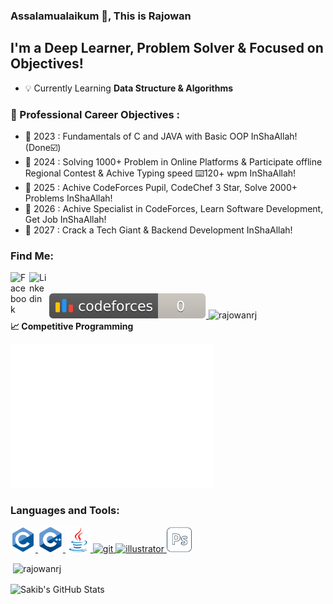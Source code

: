 ### Assalamualaikum 👋, This is Rajowan
## I'm a Deep Learner, Problem Solver & Focused on Objectives!
- 💡 Currently Learning **Data Structure & Algorithms**
### 📝 Professional Career Objectives :
- 📝 2023 : Fundamentals of C and JAVA with Basic OOP InShaAllah! (Done☑️)
- 📝 2024 : Solving 1000+ Problem in Online Platforms & Participate offline Regional Contest & Achive Typing speed ⌨️120+ wpm InShaAllah!
- 📝 2025 : Achive CodeForces Pupil, CodeChef 3 Star, Solve 2000+ Problems InShaAllah!
- 📝 2026 : Achive Specialist in CodeForces, Learn Software Development, Get Job InShaAllah!
- 📝 2027 : Crack a Tech Giant & Backend Development InShaAllah!

### Find Me:

<a href="https://www.facebook.com/profile.php?id=100069836516119">
    <img align="left"  width="30px" src="https://github.com/dmhendricks/signature-social-icons/blob/master/icons/round-flat-filled/35px/facebook.png" alt="Facebook"/>

<a href="https://www.linkedin.com/in/rajowan-jaid-08a17522a/">
    <img align="left"  width="32px" src="https://github.com/dmhendricks/signature-social-icons/blob/master/icons/round-flat-filled/35px/linkedin.png" alt="Linkedin"/>
</a>
<br />
<br />
<a href="https://codeforces.com/profile/RAJOWAN">
     <img src="https://raw.githubusercontent.com/rajowanrj/cf-stats/main/output/max_rating.svg" />
</a>
<img src="https://komarev.com/ghpvc/?username=rajowanrj&label=Profile%20views&color=0e75b6&style=flat" alt="rajowanrj" />
<br>
<b>&#128200; Competitive Programming</b>
<br />
<p float="left">
    <img height="230px" src="https://raw.githubusercontent.com/rajowanrj/cf-stats/main/output/light_card.svg" alt="Statistics"/>
</p>

<h3 align="left">Languages and Tools:</h3>
<p align="left"> <a href="https://www.cprogramming.com/" target="_blank" rel="noreferrer"> <img src="https://raw.githubusercontent.com/devicons/devicon/master/icons/c/c-original.svg" alt="c" width="40" height="40"/> </a> <a href="https://www.w3schools.com/cpp/" target="_blank" rel="noreferrer"> <img src="https://raw.githubusercontent.com/devicons/devicon/master/icons/cplusplus/cplusplus-original.svg" alt="cplusplus" width="40" height="40"/> </a> <a href="https://git-scm.com/" target="_blank" rel="noreferrer"> <img src="https://raw.githubusercontent.com/devicons/devicon/master/icons/java/java-original.svg" alt="java" width="40" height="40"/> </a> <a href="https://www.photoshop.com/en" target="_blank" rel="noreferrer"> <img src="https://www.vectorlogo.zone/logos/git-scm/git-scm-icon.svg" alt="git" width="40" height="40"/> </a> <a href="https://www.adobe.com/in/products/illustrator.html" target="_blank" rel="noreferrer"> <img src="https://www.vectorlogo.zone/logos/adobe_illustrator/adobe_illustrator-icon.svg" alt="illustrator" width="40" height="40"/> </a> <a href="https://www.java.com" target="_blank" rel="noreferrer"> <img src="https://raw.githubusercontent.com/devicons/devicon/master/icons/photoshop/photoshop-line.svg" alt="photoshop" width="40" height="40"/> </a> </p>


<p>&nbsp;<img align="center" src="https://github-readme-stats.vercel.app/api?username=rajowanrj&show_icons=true&locale=en" alt="rajowanrj" /></p>
  <img align="center"  alt="Sakib's GitHub Stats" src="https://github-readme-stats.vercel.app/api/top-langs/?username=rajowanrj&show_icons=true" />

